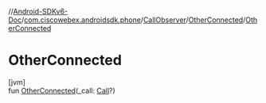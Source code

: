 //[Android-SDKv6-Doc](../../../../index.md)/[com.ciscowebex.androidsdk.phone](../../index.md)/[CallObserver](../index.md)/[OtherConnected](index.md)/[OtherConnected](-other-connected.md)

# OtherConnected

[jvm]\
fun [OtherConnected](-other-connected.md)(_call: [Call](../../-call/index.md)?)
